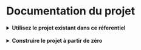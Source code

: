 # Documentation du projet
<details>
<summary> <b>Utilisez le projet existant dans ce réferentiel</b> </summary>

Télécharger le projet
- Installez django et django restframework avec cette commande ``pip install django djangorestframework``
- Ensuite accèdez dans le projet avec ``cd opt_solution``
- Lancez le serveur avec ``python manage.py runserver``

Pour acceder dans le compte admin voici la procédure
- Ajoutez ``/admin`` sur l'url http://localhost:8000/
- cas d'usage http://localhost:8000/admin 

Voici les identifiants du super utilisateur
- nom d'utilisateur : ``elieo``
- mot de passe : ``open``

Pour acceder dans notre api voici la procédure
- Ajoutez ``/api`` sur l'url http://localhost:8000/
- cas d'usage http://localhost:8000/api

<b>Good@fun</b>
</details>
<br>
<details>
<summary><b>Construire le projet à partir de zéro</b></summary>

Lorsque vous partez d'un projet à zéro procéder ainsi pour créer votre projet
- Assurez-vous que ``Python`` est installé sur votre machine
pour vérifier si python est correctement installé sur votre machine taper la commande ``python --version``
- Assurez-vous d'avoir soit ``VSCode`` ou ``pycharm``
- Créez un nouveau projet dans l'environnement de développement integré de votre choix

- Installez django à partir du ``terminal`` de votre projet\
``pip install django``
- Créez votre projet \
 ``django-admin startproject opt_solution``
- Accèdez dans votre projet\
``cd opt_solution``
- Créez votre application\
``django-admin startapp params_basic``
- Ajoutez votre application dans le fichier ``settings.py`` plus précisement dans le bloc __``INSTALLED_APPS``__ dans notre cas notre application c'est ``params_basic``\
INSTALLED_APPS =[

&emsp;&emsp;&emsp;'``params_basic``'\
&emsp;&emsp;&emsp;]
- Créez un super utilisateur pour votre projet\
``python manage.py createsuperuser``
- Migration des données par défauts  et de nos futurs donnée\
``python manage.py makemigrations``\
``python manage.py migrate``
- Pour lancez le serveur taper la commande suivante\
``python manage.py runserver``
- Comme dans ce projet nous utilisons des API nous allons installer django rest framework]\
``pip install djangorestframework``
- Ensuite ajouter le package que vous venez d'installez dans le fichier ``settings.py`` se trouvant dans notre application ajoutez ``rest_framework``\
INSTALLED_APPS =[

&emsp;&emsp;&emsp;'``rest_framework``'\
&emsp;&emsp;&emsp;]


## Model simple
Qu'est-ce que sait un model ?
>Un modèle est la source unique et définitive d'informations sur vos données . Il contient les champs et comportements essentiels des données que vous stockez, comme le dit monsieur Hervé le modèle c'est la couche logique de nos donnée.

* __*Importation*__
>from __django.db__ import __models__

* __*Structure de la classe*__
> __class__ `TimeStampModel`(models.Model):\
&emsp;&emsp;created_at = models.DateTimeField(auto_now_add=True)\
&emsp;&emsp;updated_at = models.DateTimeField(auto_now=True)
>
> &emsp;&emsp;class Meta:\
> &emsp;&emsp;&emsp;&emsp;abstract = True

> __class__ `Option`(TimeStampModel):\
&emsp;&emsp;libelleOption = models.CharField(max_length=100, null=True, blank=True)\
\
&emsp;&emsp;``def __str__(self):``\
&emsp;&emsp;&emsp;&emsp; return self.libelleOption

_________________
## Serializers Simple
Qu'est-ce que sait un serializer ?
>Les sérialiseurs sont utilisés pour convertir des types de données complexes, tels que les instances de modèle Django, en types de données Python
qui peuvent être facilement restitués en JSON, XML ou d'autres types de contenu . Les sérialiseurs assurent également la désérialisation, permettant aux données analysées d'être reconverties en types complexes après avoir d'abord validé les données entrantes.

* Créez un fichier __serializers.py__ dans votre application

* __*Importation*__
> from rest_framework import ``serializers``\
> from __.models__ import ``Option``
________
* __*Structure de la classe*__
> __class__ `OptionSerializer`(``serializers``.ModelSerializer):\
&emsp;&emsp;class `Meta`:\
         &emsp;&emsp;&emsp;&emsp;model = ``Option``\
> &emsp;&emsp;&emsp;&emsp;# Afficher tous les champs\
> &emsp;&emsp;&emsp;&emsp;fields = '``__all__``'\
> &emsp;&emsp;&emsp;&emsp; # Afficher des champs personalisés\
> &emsp;&emsp;&emsp;&emsp; fields = ['```libelleOption```','```Autrechamps```']

___________
## Enregistrez vos models dans le fichier admin.py de votre application

``admin.site.register(Option)``\
``...``

## View simple
* __*Importation*__
> from .serializer import ``OptionSerializer``\
> from __.models__ import ``Option``


> class OptionViewSet(viewsets.ModelViewSet):\
    &emsp;&emsp;&emsp;queryset = Option.objects.all()\
    &emsp;&emsp;&emsp;serializer_class = OptionSerializer

## Créez un fichier url dans votre application
* __*url.py*__ dans ce fichier nous définirons un router pour permettre le routage de nos differentes viewset
* Structure du code
>from rest_framework import routers\
from .views import OptionViewSet\
> 
> router = routers.DefaultRouter()\
router.register(r'option', OptionViewSet)\
urlpatterns = router.urls

### Inclure votre fichier url.py contenant le routage des differents vues dans votre fichier urls.py se trouvant la repertoire principal du projet
* Structure du code
> from django.contrib import admin\
> from django.urls import path, include
>
> urlpatterns = [\
    path('admin/', admin.site.urls),\
    path('api/', include('params_basic.url'))\
]

* Lancez votre serveur depuis le terminal avec
* notre mini simple api se trouve dans la route *``/api``*
>``python manage.py runserver``
## Api (Application programming interface)
* Quelques méthodes\
POST\
GET\
PUT\
DELETE


## ViewSet Action
Les routeurs par défaut inclus dans le framework REST fourniront des routes pour un ensemble standard d'actions

Ameliorant notre ViewSet avec ces méthodes inclut par défaut dans notre ViewSet

> create\
> list\
> update\
> destroy\
> retrieve

* __*Importation*__
> from rest_framework import viewsets, permissions, status\
> from rest_framework.response import Response\
> from .serializer import ``OptionSerializer``\
> from __.models__ import ``Option``

> class OptionViewSet(viewsets.ModelViewSet):\
    &emsp;&emsp;&emsp;queryset = Option.objects.all()\
    &emsp;&emsp;&emsp;serializer_class = OptionSerializer\
    &emsp;&emsp;&emsp;# Protection de la route avec l'authentification\
    &emsp;&emsp;&emsp;permission_classes = [permissions.IsAuthenticated]\
\
    &emsp;&emsp;&emsp;def __``create``__(self, request, *args, **kwargs):\
    &emsp;&emsp;&emsp;&emsp;&emsp;&emsp;serializer = OptionSerializer(data=request.data)\
    &emsp;&emsp;&emsp;&emsp;&emsp;&emsp;if serializer.is_valid():\
    &emsp;&emsp;&emsp;&emsp;&emsp;&emsp;&emsp;&emsp;return Response(status=status.HTTP_201_CREATED, data={"message": "Enregistrement réussi avec succès",'option': serializer.data})\
    &emsp;&emsp;&emsp;&emsp;&emsp;&emsp;return Response({'message': serializer.errors}, status=status.HTTP_400_BAD_REQUEST)\
\
    &emsp;&emsp;&emsp;def __``list``__(self, request, *args, **kwargs):\
    &emsp;&emsp;&emsp;&emsp;&emsp;&emsp;option = Option.objects.all()\
    &emsp;&emsp;&emsp;&emsp;&emsp;&emsp;serializer = OptionSerializer(option, many=True)\
    &emsp;&emsp;&emsp;&emsp;&emsp;&emsp;return Response(data={'options': serializer.data})\
\
    &emsp;&emsp;&emsp;def __``update``__(self, request, *args, **kwargs):\
    &emsp;&emsp;&emsp;&emsp;&emsp;&emsp;option = self.get_object()\
    &emsp;&emsp;&emsp;&emsp;&emsp;&emsp;serializer = SectionSerializer(option, data=request.data)\
    &emsp;&emsp;&emsp;&emsp;&emsp;&emsp;if serializer.is_valid():\
    &emsp;&emsp;&emsp;&emsp;&emsp;&emsp;&emsp;&emsp;serializer.save()\
    &emsp;&emsp;&emsp;&emsp;&emsp;&emsp;&emsp;&emsp;return Response(data={"message": "Modification réussie avec succès", 'option': serializer.data}, status=status.HTTP_200_OK)\
    &emsp;&emsp;&emsp;&emsp;&emsp;&emsp;return Response(serializer.errors, status=status.HTTP_400_BAD_REQUEST)\
\
    &emsp;&emsp;&emsp;def __``destroy``__(self, request, *args, **kwargs):\
    &emsp;&emsp;&emsp;&emsp;&emsp;&emsp;option = self.get_object()\
    &emsp;&emsp;&emsp;&emsp;&emsp;&emsp;option.delete()\
    &emsp;&emsp;&emsp;&emsp;&emsp;&emsp;return Response(status=status.HTTP_204_NO_CONTENT, data={"message": "Suppression réussie avec succès"})
</details>



